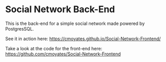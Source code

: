 # Social Network Back-End
This is the back-end for a simple social network made powered by PostgresSQL.

See it in action here: https://cmoyates.github.io/Social-Network-Frontend/

Take a look at the code for the front-end here: https://github.com/cmoyates/Social-Network-Frontend
